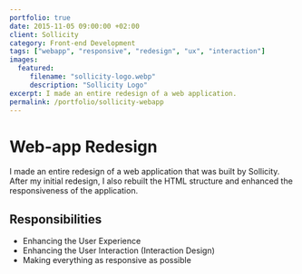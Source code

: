 ```yaml
---
portfolio: true
date: 2015-11-05 09:00:00 +02:00
client: Sollicity
category: Front-end Development
tags: ["webapp", "responsive", "redesign", "ux", "interaction"]
images:
  featured:
     filename: "sollicity-logo.webp"
     description: "Sollicity Logo"
excerpt: I made an entire redesign of a web application.
permalink: /portfolio/sollicity-webapp
---
```


# Web-app Redesign

I made an entire redesign of a web application that was built by Sollicity. After my initial redesign, I also rebuilt the HTML structure and enhanced the responsiveness of the application.

## Responsibilities

- Enhancing the User Experience
- Enhancing the User Interaction (Interaction Design)
- Making everything as responsive as possible
